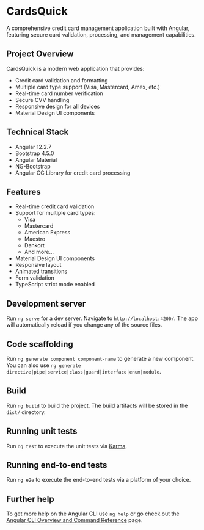 # CardsQuick

A comprehensive credit card management application built with Angular, featuring secure card validation, processing, and management capabilities.

## Project Overview

CardsQuick is a modern web application that provides:
- Credit card validation and formatting
- Multiple card type support (Visa, Mastercard, Amex, etc.)
- Real-time card number verification
- Secure CVV handling
- Responsive design for all devices
- Material Design UI components

## Technical Stack

- Angular 12.2.7
- Bootstrap 4.5.0
- Angular Material
- NG-Bootstrap
- Angular CC Library for credit card processing

## Features

- Real-time credit card validation
- Support for multiple card types:
  - Visa
  - Mastercard
  - American Express
  - Maestro
  - Dankort
  - And more...
- Material Design UI components
- Responsive layout
- Animated transitions
- Form validation
- TypeScript strict mode enabled

## Development server

Run `ng serve` for a dev server. Navigate to `http://localhost:4200/`. The app will automatically reload if you change any of the source files.

## Code scaffolding

Run `ng generate component component-name` to generate a new component. You can also use `ng generate directive|pipe|service|class|guard|interface|enum|module`.

## Build

Run `ng build` to build the project. The build artifacts will be stored in the `dist/` directory.

## Running unit tests

Run `ng test` to execute the unit tests via [Karma](https://karma-runner.github.io).

## Running end-to-end tests

Run `ng e2e` to execute the end-to-end tests via a platform of your choice.

## Further help

To get more help on the Angular CLI use `ng help` or go check out the [Angular CLI Overview and Command Reference](https://angular.io/cli) page.

